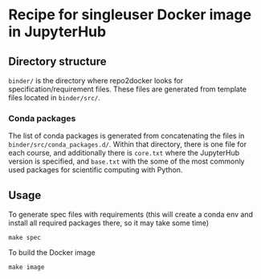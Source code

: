 # Recipe for singleuser Docker image in JupyterHub

## Directory structure
`binder/` is the directory where repo2docker looks for specification/requirement files. These files are generated from template files located in `binder/src/`.

### Conda packages
The list of conda packages is generated from concatenating the files in `binder/src/conda_packages.d/`. Within that directory, there is one file for each course, and additionally there is `core.txt` where the JupyterHub version is specified, and `base.txt` with the some of the most commonly used packages for scientific computing with Python.

## Usage
To generate spec files with requirements (this will create a conda env and install all required packages there, so it may take some time)
```
make spec
```

To build the Docker image
```
make image
```
